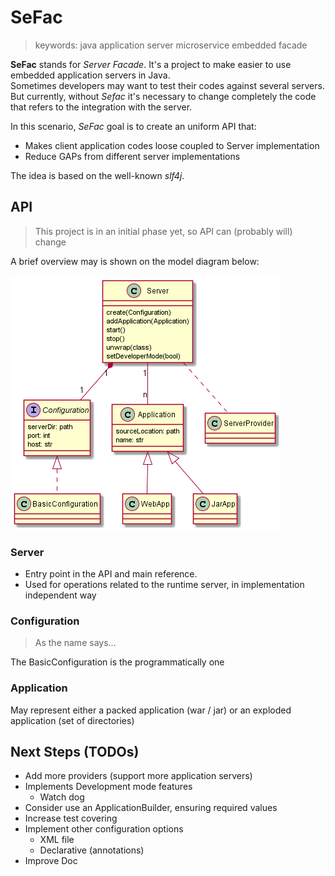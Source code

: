 # SeFac

> keywords: java application server microservice embedded facade

**SeFac** stands for *Server Facade*. 
It's a project to make easier to use embedded application servers in Java.  
Sometimes developers may want to test their codes against several servers. But currently, without *Sefac* it's necessary  to change completely the code that refers to the integration with the server.   

In this scenario, *SeFac* goal is to create an uniform API that:

* Makes client application codes loose coupled to Server implementation
* Reduce GAPs from different server implementations

The idea is based on the well-known *slf4j*.  

## API

> This project is in an initial phase yet, so API can (probably will) change

A brief overview may is shown on the model diagram below:

![Base Model](docs/model.png)

### Server

* Entry point in the API and main reference.
* Used for operations related to the runtime server, in implementation independent way

### Configuration

> As the name says...

The BasicConfiguration is the programmatically one

### Application

May represent either a packed application (war / jar) or an exploded application (set of directories)


## Next Steps (TODOs)

* Add more providers (support more application servers)
* Implements Development mode features
	* Watch dog
* Consider use an ApplicationBuilder, ensuring required values
* Increase test covering
* Implement other configuration options
	* XML file
	* Declarative (annotations) 
* Improve Doc